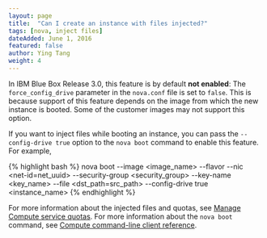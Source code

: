 ```yaml
---
layout: page
title:  "Can I create an instance with files injected?"
tags: [nova, inject files]
dateAdded: June 1, 2016
featured: false
author: Ying Tang
weight: 4
---
```

In IBM Blue Box Release 3.0, this feature is by default **not enabled**: The `force_config_drive` parameter in the `nova.conf` file is set to `false`. This is because support of this feature depends on the image from which the new instance is booted. Some of the customer images may not support this option. 

If you want to inject files while booting an instance, you can pass the `--config-drive true` option to the `nova boot` command to enable this feature. For example,

{% highlight bash %}
nova boot --image <image_name> --flavor <flavor> --nic <net-id=net_uuid> --security-group <security_group> --key-name <key_name> --file <dst_path=src_path> --config-drive true <instance_name>
{% endhighlight %}
	
For more information about the injected files and quotas, see [Manage Compute service quotas](http://docs.openstack.org/admin-guide/cli_set_compute_quotas.html). 
For more information about the `nova boot` command, see [Compute command-line client reference](http://docs.openstack.org/cli-reference/nova.html).


